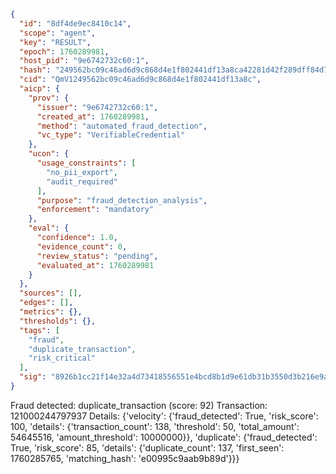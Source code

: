 ```json
{
  "id": "8df4de9ec8410c14",
  "scope": "agent",
  "key": "RESULT",
  "epoch": 1760289981,
  "host_pid": "9e6742732c60:1",
  "hash": "249562bc09c46ad6d9c868d4e1f802441df13a8ca42281d42f289dff84d7bd31",
  "cid": "QmV1249562bc09c46ad6d9c868d4e1f802441df13a8c",
  "aicp": {
    "prov": {
      "issuer": "9e6742732c60:1",
      "created_at": 1760289981,
      "method": "automated_fraud_detection",
      "vc_type": "VerifiableCredential"
    },
    "ucon": {
      "usage_constraints": [
        "no_pii_export",
        "audit_required"
      ],
      "purpose": "fraud_detection_analysis",
      "enforcement": "mandatory"
    },
    "eval": {
      "confidence": 1.0,
      "evidence_count": 0,
      "review_status": "pending",
      "evaluated_at": 1760289981
    }
  },
  "sources": [],
  "edges": [],
  "metrics": {},
  "thresholds": {},
  "tags": [
    "fraud",
    "duplicate_transaction",
    "risk_critical"
  ],
  "sig": "8926b1cc21f14e32a4d73418556551e4bcd8b1d9e61db31b3550d3b216e9a2b3"
}
```

Fraud detected: duplicate_transaction (score: 92)
Transaction: 121000244797937
Details: {'velocity': {'fraud_detected': True, 'risk_score': 100, 'details': {'transaction_count': 138, 'threshold': 50, 'total_amount': 54645516, 'amount_threshold': 10000000}}, 'duplicate': {'fraud_detected': True, 'risk_score': 85, 'details': {'duplicate_count': 137, 'first_seen': 1760285765, 'matching_hash': 'e00995c9aab9b89d'}}}